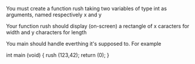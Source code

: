 You must create a function rush taking two variables of type int as arguments, named respectively x and y

Your function rush should display (on-screen) a rectangle of x caracters for width and y characters for length

You main should handle everthing it's supposed to. For example

int   main (void)
{
  rush (123,42);
  return (0);
}
